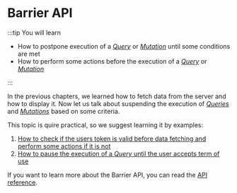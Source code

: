 # Barrier API

:::tip You will learn

- How to postpone execution of a [_Query_](/api/primitives/query) or [_Mutation_](/api/primitives/mutation) until some conditions are met
- How to perform some actions before the execution of a [_Query_](/api/primitives/query) or [_Mutation_](/api/primitives/mutation)

:::

In the previous chapters, we learned how to fetch data from the server and how to display it. Now let us talk about suspending the execution of [_Queries_](/api/primitives/query) and [_Mutations_](/api/primitives/mutation) based on some criteria.

This topic is quire practical, so we suggest learning it by examples:

1. [How to check if the users token is valid before data fetching and perform some actions if it is not](/recipes/auth_token)
2. [How to pause the execution of a _Query_ until the user accepts term of use](/recipes/terms_of_use)

If you want to learn more about the Barrier API, you can read the [API reference](/api/primitives/barrier).
